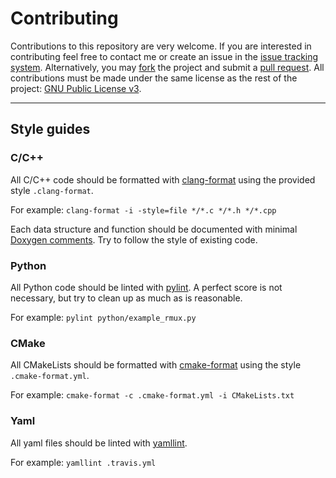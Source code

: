 # Contributing

Contributions to this repository are very welcome. If you are interested in contributing feel free to contact me or create an issue in the [issue tracking system](https://github.com/rpreen/xcsf/issues). Alternatively, you may [fork](https://docs.github.com/en/github/getting-started-with-github/fork-a-repo) the project and submit a [pull request](https://docs.github.com/en/github/collaborating-with-issues-and-pull-requests/creating-a-pull-request-from-a-fork). All contributions must be made under the same license as the rest of the project: [GNU Public License v3](http://www.gnu.org/licenses/gpl-3.0).

*******************************************************************************

## Style guides

### C/C++

All C/C++ code should be formatted with [clang-format](https://clang.llvm.org/docs/ClangFormat.html) using the provided style `.clang-format`.

For example: `clang-format -i -style=file */*.c */*.h */*.cpp`

Each data structure and function should be documented with minimal [Doxygen comments](https://www.doxygen.nl/manual/docblocks.html). Try to follow the style of existing code.

### Python

All Python code should be linted with [pylint](https://www.pylint.org). A perfect score is not necessary, but try to clean up as much as is reasonable.

For example: `pylint python/example_rmux.py`

### CMake

All CMakeLists should be formatted with [cmake-format](https://github.com/cheshirekow/cmake_format) using the style `.cmake-format.yml`.

For example: `cmake-format -c .cmake-format.yml -i CMakeLists.txt`

### Yaml

All yaml files should be linted with [yamllint](https://github.com/adrienverge/yamllint).

For example: `yamllint .travis.yml`
